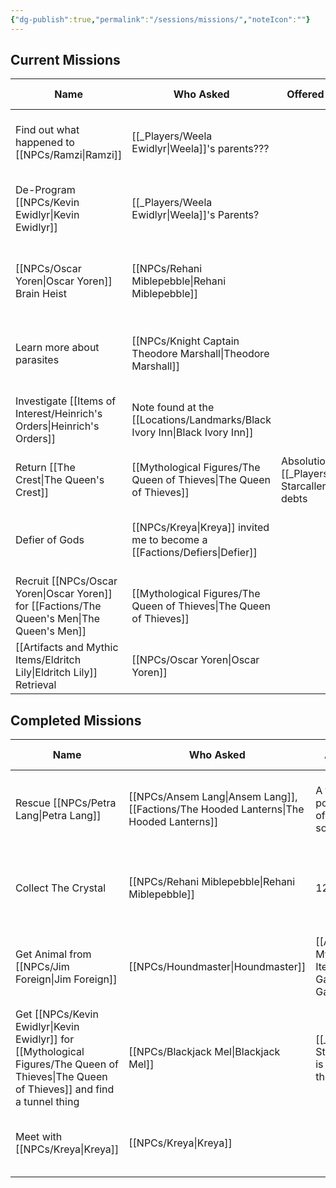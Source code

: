```yaml
---
{"dg-publish":true,"permalink":"/sessions/missions/","noteIcon":""}
---
```


## Current Missions

| Name                                            | Who Asked                                               | Offered Reward                                  | First Session                       | Resolved Session | Notes                                |
| ----------------------------------------------- | ------------------------------------------------------- | ----------------------------------------------- | ----------------------------------- | ---------------- | ------------------------------------ |
| Find out what happened to [[NPCs/Ramzi\|Ramzi]]             | [[_Players/Weela Ewidlyr\|Weela]]'s parents???                   |                                                 | [[_Sessions/S05 - Chillin in Emberwood\|S05 - Chillin in Emberwood]]      |                  |                                      |
| De-Program [[NPCs/Kevin Ewidlyr\|Kevin Ewidlyr]]                    | [[_Players/Weela Ewidlyr\|Weela]]'s Parents?                     |                                                 | [[_Sessions/S05 - Chillin in Emberwood\|S05 - Chillin in Emberwood]]      |                  | Last seen at the [[Locations/Landmarks/Black Ivory Inn\|Black Ivory Inn]] |
| [[NPCs/Oscar Yoren\|Oscar Yoren]] Brain Heist                     | [[NPCs/Rehani Miblepebble\|Rehani Miblepebble]]                                  |                                                 | [[_Sessions/S10 - Meeting the Tiger Monarch\|S10 - Meeting the Tiger Monarch]] |                  | Prepaid us with 300GB in gems.       |
| Learn more about parasites                      | [[NPCs/Knight Captain Theodore Marshall\|Theodore Marshall]] |                                                 | [[_Sessions/S09 - The Straps are a Lie\|S09 - The Straps are a Lie]]      |                  |                                      |
| Investigate [[Items of Interest/Heinrich's Orders\|Heinrich's Orders]]               | Note found at the [[Locations/Landmarks/Black Ivory Inn\|Black Ivory Inn]]                   |                                                 | [[_Sessions/S14 - Lichs All the way Down\|S14 - Lichs All the way Down]]    |                  |                                      |
| Return [[The Crest\|The Queen's Crest]]         | [[Mythological Figures/The Queen of Thieves\|The Queen of Thieves]]                                | Absolution of [[_Players/Echo Starcaller\|Echo]]'s debts | [[_Sessions/S16 - We Got Milk\|S16 - We Got Milk]]               |                  |                                      |
| Defier of Gods                                  | [[NPCs/Kreya\|Kreya]] invited me to become a [[Factions/Defiers\|Defier]]    |                                                 | [[_Sessions/S17 - Lendalor Gets a Symbiote\|S17 - Lendalor Gets a Symbiote]]  |                  |                                      |
| Recruit [[NPCs/Oscar Yoren\|Oscar Yoren]] for [[Factions/The Queen's Men\|The Queen's Men]] | [[Mythological Figures/The Queen of Thieves\|The Queen of Thieves]]                                |                                                 | [[_Sessions/S17 - Lendalor Gets a Symbiote\|S17 - Lendalor Gets a Symbiote]]  |                  |                                      |
| [[Artifacts and Mythic Items/Eldritch Lily\|Eldritch Lily]] Retrieval                     | [[NPCs/Oscar Yoren\|Oscar Yoren]]                                         |                                                 | [[_Sessions/S18 - Yoren Trouble\|S18 - Yoren Trouble]]                           |                  |                                      |


## Completed Missions
| Name                                                                       | Who Asked                               | Actual Reward                                             | First Session                  | Resolved Session                    | Notes                                                                                                   |
| -------------------------------------------------------------------------- | --------------------------------------- | --------------------------------------------------------- | ------------------------------ | ----------------------------------- | ------------------------------------------------------------------------------------------------------- |
| Rescue [[NPCs/Petra Lang\|Petra Lang]]                                                      | [[NPCs/Ansem Lang\|Ansem Lang]], [[Factions/The Hooded Lanterns\|The Hooded Lanterns]] | A few health potions, a potion of heroism, and some rope  | [[_Sessions/S05 - Chillin in Emberwood\|S05 - Chillin in Emberwood]] | [[_Sessions/S07 - Dolgroth The Buoyant\|S07 - Dolgroth The Buoyant]]      | [[NPCs/Petra Lang\|Petra]] was captured by [[Creatures/Ratlings\|Ratlings]] and has been taken to the [[Locations/Landmarks/Rat's Nest Tavern\|Rat's Nest Tavern]]      |
| Collect The Crystal                                                        | [[NPCs/Rehani Miblepebble\|Rehani Miblepebble]]                  | 1250GP                                                    | [[_Sessions/S05 - Chillin in Emberwood\|S05 - Chillin in Emberwood]] | [[_Sessions/S10 - Meeting the Tiger Monarch\|S10 - Meeting the Tiger Monarch]] | The crystal's in the [[Locations/Landmarks/Rat's Nest Tavern\|Rat's Nest Tavern]], rumored to be worth 1,000 GP, but she's willing to pay 1250 |
| Get Animal from [[NPCs/Jim Foreign\|Jim Foreign]]                                            | [[NPCs/Houndmaster\|Houndmaster]]                         | [[Artifacts and Mythic Items/Handler's Gauntlet\|Handler's Gauntlet]]                                    | [[_Sessions/S08 - Winnie the Doge\|S08 - Winnie the Doge]]      | [[_Sessions/S10 - Meeting the Tiger Monarch\|S10 - Meeting the Tiger Monarch]] |                                                                                                         |
| Get [[NPCs/Kevin Ewidlyr\|Kevin Ewidlyr]] for [[Mythological Figures/The Queen of Thieves\|The Queen of Thieves]] and find a tunnel thing | [[NPCs/Blackjack Mel\|Blackjack Mel]]                       | [[_Players/Echo Starcaller\|Echo]] is now owned by the queen, so?? | [[_Sessions/S09 - The Straps are a Lie\|S09 - The Straps are a Lie]] | [[_Sessions/S15 - There's a lotta bars here\|S15 - There's a lotta bars here]] |                                                                                                         |
| Meet with [[NPCs/Kreya\|Kreya]]                                                        | [[NPCs/Kreya\|Kreya]]                               |                                                           | [[_Sessions/S16 - We Got Milk\|S16 - We Got Milk]]          | [[_Sessions/S17 - Lendalor Gets a Symbiote\|S17 - Lendalor Gets a Symbiote]]  | I got a [[Creatures/Symbiote\|Symbiote]]!                                                                                   |